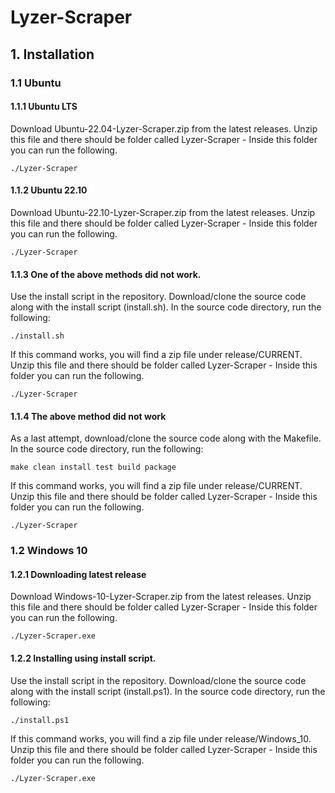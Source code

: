 # Lyzer-Scraper
## 1. Installation
### 1.1 Ubuntu
#### 1.1.1 Ubuntu LTS

Download Ubuntu-22.04-Lyzer-Scraper.zip from the latest releases.
Unzip this file and there should be folder called Lyzer-Scraper - Inside this folder you can run the following.

```
./Lyzer-Scraper
```

#### 1.1.2 Ubuntu 22.10

Download Ubuntu-22.10-Lyzer-Scraper.zip from the latest releases.
Unzip this file and there should be folder called Lyzer-Scraper - Inside this folder you can run the following.

```
./Lyzer-Scraper
```

#### 1.1.3 One of the above methods did not work.

Use the install script in the repository.
Download/clone the source code along with the install script (install.sh).
In the source code directory, run the following:

```
./install.sh
```

If this command works, you will find a zip file under release/CURRENT.
Unzip this file and there should be folder called Lyzer-Scraper - Inside this folder you can run the following.

```
./Lyzer-Scraper
```

#### 1.1.4 The above method did not work

As a last attempt, download/clone the source code along with the Makefile.
In the source code directory, run the following:

```
make clean install test build package
```

If this command works, you will find a zip file under release/CURRENT.
Unzip this file and there should be folder called Lyzer-Scraper - Inside this folder you can run the following.

```
./Lyzer-Scraper
```

### 1.2 Windows 10
#### 1.2.1 Downloading latest release

Download Windows-10-Lyzer-Scraper.zip from the latest releases.
Unzip this file and there should be folder called Lyzer-Scraper - Inside this folder you can run the following.

```
./Lyzer-Scraper.exe
```

#### 1.2.2 Installing using install script.

Use the install script in the repository.
Download/clone the source code along with the install script (install.ps1).
In the source code directory, run the following:

```
./install.ps1
```

If this command works, you will find a zip file under release/Windows_10.
Unzip this file and there should be folder called Lyzer-Scraper - Inside this folder you can run the following.

```
./Lyzer-Scraper.exe
```
